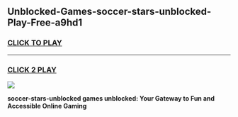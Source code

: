 
## Unblocked-Games-soccer-stars-unblocked-Play-Free-a9hd1
<h3>
<a href="https://premium76.site?title=soccer-stars-unblocked&ref=21A">CLICK TO PLAY</a></h3>
<hr>

<h3>
<a href="https://premium76.site?title=soccer-stars-unblocked&ref=21A">CLICK 2 PLAY</a>
  
</h3>

<a href="https://premium76.site?title=soccer-stars-unblocked&ref=21A"><img src="https://clearcache.store/games.png"></a>


**soccer-stars-unblocked games unblocked: Your Gateway to Fun and Accessible Online Gaming**
